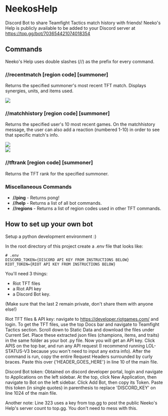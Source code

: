 # NeekosHelp
Discord Bot to share Teamfight Tactics match history with friends! Neeko's Help is publicly available to be added to your Discord server at https://top.gg/bot/703654421074018354 

## Commands
Neeko's Help uses double slashes (//) as the prefix for every command. 

### //recentmatch [region code] [summoner]
Returns the specified summoner's most recent TFT match. Displays synergies, units, and items used. 

<img src="https://i.ibb.co/TmBPKgp/recentmatch.png">


### //matchhistory [region code] [summoner]
Returns the specified user's 10 most recent games. On the matchhistory message, the user can also add a reaction (numbered 1-10) in order to see that specific match's info.

<img src="https://i.ibb.co/SX88pXf/matchhistory-1.png"> 
<div>
<img src="https://i.ibb.co/hs2NK3J/matchhistory-2.png">
</div>

### //tftrank [region code] [summoner]
Returns the TFT rank for the specified summoner.

### Miscellaneous Commands
<ul>
  <li><b>//ping</b> - Returns pong!</li>
  <li><b>//help</b> - Returns a list of all bot commands.</li>
  <li><b>//regions</b> - Returns a list of region codes used in other TFT commands.</li>
</ul>


## How to set up your own bot

Setup a python development environment :)

In the root directory of this project create a .env file that looks like:
```
# .env
DISCORD_TOKEN={DISCORD API KEY FROM INSTRUCTIONS BELOW}
RIOT_TOKEN={RIOT API KEY FROM INSTRUCTIONS BELOW}
```

You'll need 3 things:
* Riot TFT files
* a Riot API key
* a Discord Bot key. 

(Make sure that the last 2 remain private, don't share them with anyone else!)

Riot TFT files & API key: navigate to https://developer.riotgames.com/ and login. To get the TFT files, use the top Docs bar and navigate to Teamfight Tactics section. Scroll down to Static Data and download the files under Current Set. Place these extracted json files (champions, items, and traits) in the same folder as your bot .py file. Now you will get an API key. Click APIS on the top bar, and run any API request (I recommend running LOL-STATUS-V3 because you won't need to input any extra info). After the command is run, copy the entire Request Headers surrounded by curly braces. Paste this over {'HEADER_GOES_HERE'} in line 10 of the main file.

Discord Bot token: Obtained on discord developer portal, login and navigate to Applications on the left sidebar. At the top, click New Application, then navigate to Bot on the left sidebar. Click Add Bot, then copy its Token. Paste this token (in single quotes) in parenthesis to replace 'DISCORD_KEY' on line 1024 of the main file.

Another note: Line 323 uses a key from top.gg to post the public Neeko's Help's server count to top.gg. You don't need to mess with this.
